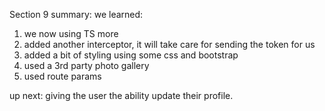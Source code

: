 Section 9 summary:
we learned:
1. we now using TS more
2. added another interceptor, it will take care for sending the token for us
3. added a bit of styling using some css and bootstrap
4. used a 3rd party photo gallery
5. used route params

up next: giving the user the ability update their profile.
